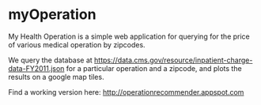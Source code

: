 myOperation
===========

My Health Operation is a simple web application for querying for the price of various medical operation by zipcodes.

We query the database at https://data.cms.gov/resource/inpatient-charge-data-FY2011.json for a particular operation and a zipcode, and plots the results on a google map tiles.

Find a working version here: http://operationrecommender.appspot.com
